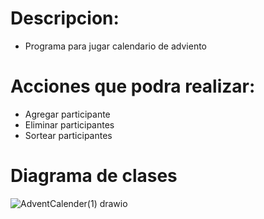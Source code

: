 # Descripcion: 
- Programa para jugar calendario de adviento
# Acciones que podra realizar:
- Agregar participante
- Eliminar participantes
- Sortear participantes
# Diagrama de clases
![AdventCalender(1) drawio](https://github.com/dennisMorato15/AdventCalender/assets/126518475/f669bf45-c097-4297-8b99-d79d22f4f6b9)
